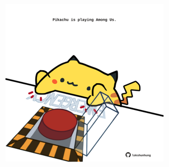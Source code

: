 <!-- built at 16/07/2025, 00:01:41 UTC -->
<p align="center">
  <img width="500" height="500" src="./ReadmeImage.svg">
</p>
